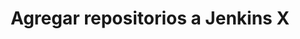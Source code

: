 ---
title: Agregar repositorios a Jenkins X
linkTitle: "Agregar Repositorios"
weight: 2
description: >
  ¿Cómo crear nuevos microservicios o importar un código fuente existente en Jenkins X?
---